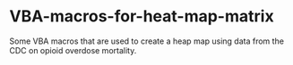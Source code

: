 # VBA-macros-for-heat-map-matrix
Some VBA macros that are used to create a heap map using data from the CDC on opioid overdose mortality.
